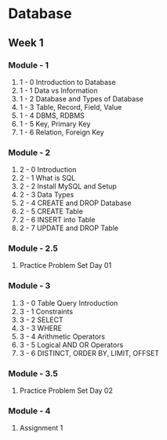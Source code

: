 # Database

## Week 1
### Module - 1

1.  1 - 0 Introduction to Database
2. 1 - 1 Data vs Information
3. 1 - 2 Database and Types of Database
4. 1 - 3 Table, Record, Field, Value
5. 1 - 4 DBMS, RDBMS
6. 1 - 5 Key, Primary Key
7. 1 - 6 Relation, Foreign Key
### Module - 2

1. 2 - 0 Introduction
2. 2 - 1 What is SQL
3. 2 - 2 Install MySQL and Setup
4. 2 - 3 Data Types
5. 2 - 4 CREATE and DROP Database
6. 2 - 5 CREATE Table
7. 2 - 6 INSERT into Table
8. 2 - 7 UPDATE and DROP Table
### Module - 2.5

1. Practice Problem Set Day 01
### Module - 3

1. 3 - 0 Table Query Introduction
2. 3 - 1 Constraints
3. 3 - 2 SELECT
4. 3 - 3 WHERE
5. 3 - 4 Arithmetic Operators
6. 3 - 5 Logical AND OR Operators
7. 3 - 6 DISTINCT, ORDER BY, LIMIT, OFFSET
### Module - 3.5

1. Practice Problem Set Day 02

### Module - 4

1.  Assignment 1

